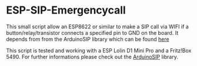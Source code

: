# ESP-SIP-Emergencycall
This small script allow an ESP8622 or similar to make a SIP call via WIFI if a button/relay/transistor connects a specified pin to GND on the board.
It depends from from the ArduinoSIP library which can be found [here](https://github.com/dl9sec/ArduinoSIP)

This script is tested and working with a ESP Lolin D1 Mini Pro and a Fritz!Box 5490. For further informations please check out the [ArduinoSIP](https://github.com/dl9sec/ArduinoSIP) library.


